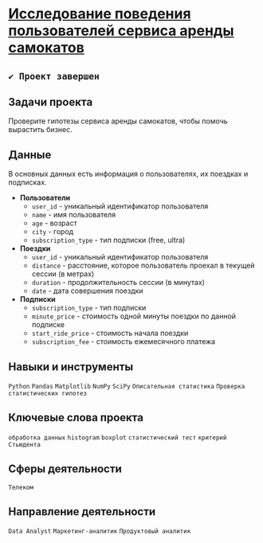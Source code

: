 # [Исследование поведения пользователей сервиса аренды самокатов](https://github.com/StanislavTark/Portfolio/blob/main/%D0%98%D1%81%D1%81%D0%BB%D0%B5%D0%B4%D0%BE%D0%B2%D0%B0%D0%BD%D0%B8%D0%B5%20%D0%BF%D0%BE%D0%B2%D0%B5%D0%B4%D0%B5%D0%BD%D0%B8%D1%8F%20%D0%BF%D0%BE%D0%BB%D1%8C%D0%B7%D0%BE%D0%B2%D0%B0%D1%82%D0%B5%D0%BB%D0%B5%D0%B9%20%D1%81%D0%B5%D1%80%D0%B2%D0%B8%D1%81%D0%B0%20%D0%B0%D1%80%D0%B5%D0%BD%D0%B4%D1%8B%20%D1%81%D0%B0%D0%BC%D0%BE%D0%BA%D0%B0%D1%82%D0%BE%D0%B2/scooters.ipynb)
## `✔️ Проект завершен`
## Задачи проекта
Проверите гипотезы сервиса аренды самокатов, чтобы помочь вырастить бизнес.
## Данные
В основных данных есть информация о пользователях, их поездках и подписках.
* **Пользователи**
  * `user_id` -	уникальный идентификатор пользователя
  * `name` -	имя пользователя
  * `age` -	возраст
  * `city` -	город
  * `subscription_type` -	тип подписки (free, ultra)
* **Поездки**
  * `user_id` -	уникальный идентификатор пользователя
  * `distance` -	расстояние, которое пользователь проехал в текущей сессии (в метрах)
  * `duration` -	продолжительность сессии (в минутах)
  * `date` -	дата совершения поездки
* **Подписки**
  * `subscription_type` -	тип подписки
  * `minute_price` -	стоимость одной минуты поездки по данной подписке
  * `start_ride_price` -	стоимость начала поездки
  * `subscription_fee` -	стоимость ежемесячного платежа
## Навыки и инструменты
`Python` `Pandas` `Matplotlib` `NumPy` `SciPy` `Описательная статистика` `Проверка статистических гипотез`
## Ключевые слова проекта
`обработка данных` `histogram` `boxplot` `статистический тест` `критерий Стьюдента`
## Сферы деятельности
`Телеком`
## Направление деятельности
`Data Analyst` `Маркетинг-аналитик` `Продуктовый аналитик`
